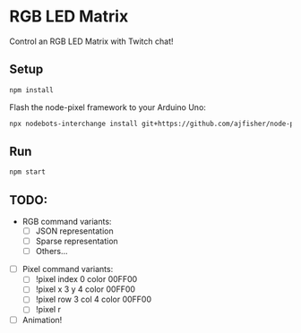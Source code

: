 # RGB LED Matrix

Control an RGB LED Matrix with Twitch chat!

## Setup

```sh
npm install
```

Flash the node-pixel framework to your Arduino Uno:

```sh
npx nodebots-interchange install git+https://github.com/ajfisher/node-pixel -a uno --firmata
```

## Run

```sh
npm start
```

## TODO:

* RGB command variants:
  * [ ] JSON representation
  * [ ] Sparse representation
  * [ ] Others...
* [ ] Pixel command variants:
  * [ ] !pixel index 0 color 00FF00
  * [ ] !pixel x 3 y 4 color 00FF00
  * [ ] !pixel row 3 col 4 color 00FF00
  * [ ] !pixel r
* [ ] Animation!
